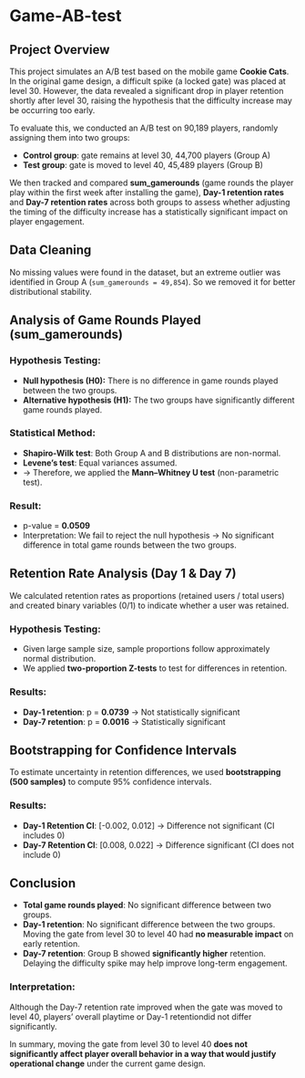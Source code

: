 # Game-AB-test

## Project Overview
This project simulates an A/B test based on the mobile game **Cookie Cats**. In the original game design, a difficult spike (a locked gate) was placed at level 30. However, the data revealed a significant drop in player retention shortly after level 30, raising the hypothesis that the difficulty increase may be occurring too early.

To evaluate this, we conducted an A/B test on 90,189 players, randomly assigning them into two groups:
- **Control group**: gate remains at level 30, 44,700 players (Group A)
- **Test group**: gate is moved to level 40, 45,489 players (Group B)

We then tracked and compared **sum_gamerounds** (game rounds the player play within the first week after installing the game), **Day-1 retention rates** and **Day-7 retention rates** across both groups to assess whether adjusting the timing of the difficulty increase has a statistically significant impact on player engagement.

## Data Cleaning
No missing values were found in the dataset, but an extreme outlier was identified in Group A (`sum_gamerounds = 49,854`). So we removed it for better distributional stability.

## Analysis of Game Rounds Played (sum_gamerounds)

### Hypothesis Testing:
- **Null hypothesis (H0):** There is no difference in game rounds played between the two groups.
- **Alternative hypothesis (H1):** The two groups have significantly different game rounds played.

### Statistical Method:
- **Shapiro-Wilk test**: Both Group A and B distributions are non-normal.
- **Levene’s test**: Equal variances assumed.
- → Therefore, we applied the **Mann–Whitney U test** (non-parametric test).

### Result:
- p-value = **0.0509**
- Interpretation: We fail to reject the null hypothesis → No significant difference in total game rounds between the two groups.

## Retention Rate Analysis (Day 1 & Day 7)

We calculated retention rates as proportions (retained users / total users) and created binary variables (0/1) to indicate whether a user was retained.

### Hypothesis Testing:
- Given large sample size, sample proportions follow approximately normal distribution.
- We applied **two-proportion Z-tests** to test for differences in retention.

### Results:
- **Day-1 retention**: p = **0.0739** → Not statistically significant
- **Day-7 retention**: p = **0.0016** → Statistically significant

## Bootstrapping for Confidence Intervals
To estimate uncertainty in retention differences, we used **bootstrapping (500 samples)** to compute 95% confidence intervals.

### Results:
- **Day-1 Retention CI**: [-0.002, 0.012] → Difference not significant (CI includes 0)
- **Day-7 Retention CI**: [0.008, 0.022] → Difference significant (CI does not include 0)

## Conclusion
- **Total game rounds played**: No significant difference between two groups.
- **Day-1 retention**: No significant difference between the two groups. Moving the gate from level 30 to level 40 had **no measurable impact** on early retention.
- **Day-7 retention**: Group B showed **significantly higher** retention. Delaying the difficulty spike may help improve long-term engagement.

### Interpretation:
Although the Day-7 retention rate improved when the gate was moved to level 40, players’ overall playtime or Day-1 retentiondid not differ significantly. 

In summary, moving the gate from level 30 to level 40 **does not significantly affect player overall behavior in a way that would justify operational change** under the current game design.
